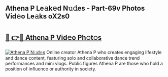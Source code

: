 ## Athena P Le𝚊k𝚎d N𝚞𝚍es - Part-69v Photos Vid𝚎o Le𝚊ks oX2s0

# <h2><a href="http://fbbz2or.evod.top/?m=Athena+P">🔗 👉🔴 Athena P Vid𝚎o Ph𝚘t𝚘s</a></h2>

[![Athena P N𝚞d𝚎s](https://i.imgur.com/8V9OHl7.gif)](http://fbbz2or.evod.top/?m=Athena+P)
Online creator Athena P who creates engaging lifestyle and dance content, featuring solo and collaborative dance trend performances and mini vlogs. Public figures Athena P are those who hold a position of influence or authority in society. 

